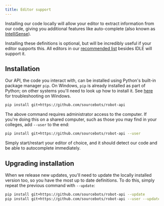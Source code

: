 ```yaml
---
title: Editor support
---
```


Installing our code locally will allow your editor to extract information from our code, giving you additional features like auto-complete (also known as [IntelliSense](https://en.wikipedia.org/wiki/IntelliSense)).

Installing these definitions is optional, but will be incredibly useful if your editor supports this. All editors in our [recommended list](/tutorials/editors/) besides IDLE will support it.

## Installation
Our API, the code you interact with, can be installed using Python's built-in package manager `pip`. On Windows, `pip` is already installed as part of Python; on other systems you'll need to look up how to install it. See [here](https://stackoverflow.com/a/12476379) for troubleshooting on Windows.

```bash
pip install git+https://github.com/sourcebots/robot-api
```

The above command requires administrator access to the computer. If you're doing this on a shared computer, such as those you may find in your colleges, add `--user` to the end:

```bash
pip install git+https://github.com/sourcebots/robot-api --user
```

Simply start/restart your editor of choice, and it should detect our code and be able to autocomplete immediately.

## Upgrading installation

When we release new updates, you'll need to update the locally installed version too, so you have the most up to date definitions. To do this, simply repeat the previous command with `--update`:

```bash
pip install git+https://github.com/sourcebots/robot-api --update
pip install git+https://github.com/sourcebots/robot-api --user --update
```
